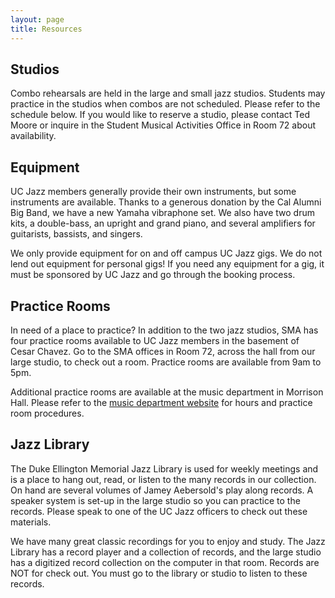 ```yaml
---
layout: page
title: Resources
---
```


## Studios

Combo rehearsals are held in the large and small jazz studios. Students may practice in the studios when combos are not scheduled. Please refer to the schedule below. If you would like to reserve a studio, please contact Ted Moore or inquire in the Student Musical Activities Office in Room 72 about availability.

## Equipment 

UC Jazz members generally provide their own instruments, but some instruments are available. Thanks to a generous donation by the Cal Alumni Big Band, we have a new Yamaha vibraphone set. We also have two drum kits, a double-bass, an upright and grand piano, and several amplifiers for guitarists, bassists, and singers.

We only provide equipment for on and off campus UC Jazz gigs. We do not lend out equipment for personal gigs! If you need any equipment for a gig, it must be sponsored by UC Jazz and go through the booking process.

## Practice Rooms

In need of a place to practice? In addition to the two jazz studios, SMA has four practice rooms available to UC Jazz members in the basement of Cesar Chavez. Go to the SMA offices in Room 72, across the hall from our large studio, to check out a room. Practice rooms are available from 9am to 5pm.

Additional practice rooms are available at the music department in Morrison Hall. Please refer to the <a href="http://music.berkeley.edu/">music department website</a> for hours and practice room procedures.

## Jazz Library

The Duke Ellington Memorial Jazz Library is used for weekly meetings and is a place to hang out, read, or listen to the many records in our collection. On hand are several volumes of Jamey Aebersold's play along records. A speaker system is set-up in the large studio so you can practice to the records. Please speak to one of the UC Jazz officers to check out these materials.

We have many great classic recordings for you to enjoy and study. The Jazz Library has a record player and a collection of records, and the large studio has a digitized record collection on the computer in that room. Records are NOT for check out. You must go to the library or studio to listen to these records.

